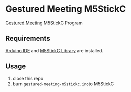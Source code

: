 # Gestured Meeting M5StickC

[Gestured Meeting](https://github.com/ygkn/gestured-meeting) M5StickC Program

## Requirements

[Arduino IDE](https://www.arduino.cc/en/software) and [M5StickC Library](https://github.com/m5stack/M5StickC) are installed.

## Usage

1. close this repo
2. burn `gestured-meeting-m5stickc.ino`to M5StickC
